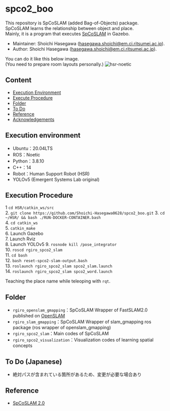 # spco2_boo
This repository is SpCoSLAM (added Bag-of-Objects) package.  
SpCoSLAM learns the relationship between object and place.  
Mainly, it is a program that executes [SpCoSLAM](https://github.com/a-taniguchi/SpCoSLAM2) in Gazebo.

*   Maintainer: Shoichi Hasegawa ([hasegawa.shoichi@em.ci.ritsumei.ac.jp](mailto:hasegawa.shoichi@em.ci.ritsumei.ac.jp)).
*   Author: Shoichi Hasegawa ([hasegawa.shoichi@em.ci.ritsumei.ac.jp](mailto:hasegawa.shoichi@em.ci.ritsumei.ac.jp)).

You can do it like this below image.  
(You need to prepare room layouts personally.)
![hsr-noetic](https://user-images.githubusercontent.com/74911522/137430543-1d35d631-963c-446e-ac13-560b64926d47.png)


## Content
* [Execution Environment](#execution-environment)
* [Execute Procedure](#execute-procedure)
* [Folder](#folder)
* [To Do](#to-do)
* [Reference](#reference)
* [Acknowledgements](#acknowledgements)


## Execution environment  
- Ubuntu：20.04LTS
- ROS：Noetic
- Python：3.8.10
- C++：14
- Robot：Human Support Robot (HSR)
- YOLOv5 (Emergent Systems Lab original)


## Execution Procedure
1  `cd HSR/catkin_ws/src`  
2. `git clone https://github.com/Shoichi-Hasegawa0628/spco2_boo.git`
3. `cd ~/HSR/ && bash ./RUN-DOCKER-CONTAINER.bash`  
4. `cd catkin_ws`  
5. `catkin_make`   
6. Launch Gazebo  
7. Launch Rviz  
8. Launch YOLOv5
9. `rosnode kill /pose_integrator`   
10. `roscd rgiro_spco2_slam`  
11. `cd bash`  
12. `bash reset-spco2-slam-output.bash`  
13. `roslaunch rgiro_spco2_slam spco2_slam.launch`  
14. `roslaunch rgiro_spco2_slam spco2_word.launch`  

Teaching the place name while teleoping with `rqt`.

## Folder
- `rgiro_openslam_gmapping`：SpCoSLAM Wrapper of FastSLAM2.0 published on [OpenSLAM](https://openslam-org.github.io/)
- `rgiro_slam_gmapping`：SpCoSLAM Wrapper of slam_gmapping ros package (ros wrapper of openslam_gmapping)
- `rgiro_spco2_slam`：Main codes of SpCoSLAM
- `rgiro_spco2_visualization`：Visualization codes of learning spatial concepts

## To Do (Japanese)
- 絶対パスが含まれている箇所があるため、変更が必要な場合あり


## Reference
- [SpCoSLAM 2.0](https://github.com/a-taniguchi/SpCoSLAM2)
